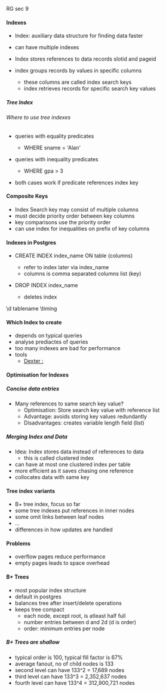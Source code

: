 


RG sec 9

#### Indexes

- Index: auxiliary data structure for finding data faster
- can have multiple indexes 

- Index stores references to data records slotid and pageid
- index groups records by values in specific columns
    - these columns are called index search keys
    - index retrieves records for specific search key values


##### Tree Index


###### Where to use tree indexes

- queries with equality predicates
    - WHERE sname = 'Alan'

- queries with inequality predicates
    - WHERE gpa > 3

- both cases work if predicate references index key


#### Composite Keys
- Index Search key may consist of multiple columns
- must decide priority order between key columns
- key comparisons use the priority order
- can use index for inequalities on prefix of key columns


#### Indexes in Postgres

- CREATE INDEX index_name ON table (columns)
    - refer to index later via index_name
    - columns is comma separated columns list (key)

- DROP INDEX index_name
    - deletes index


\d tablename
\timing

#### Which Index to create
- depends on typical queries
- analyse prediactes of queries
- too many indexes are bad for performance
- tools
    - [Dexter :](https://ankane.org/introducing-dexter)



#### Optimisation for Indexes

##### Concise data entries
- Many references to same search key value?
    - Optimisation: Store search key value with reference list
    - Advantage: avoids storing key values redundantly
    - Disadvantages: creates variable length field (list)


##### Merging Index and Data
- Idea: Index stores data instead of references to data
    - this is called clustered index
- can have at most one clustered index per table
- more efficient as it saves chasing one reference
- collocates data with same key


#### Tree index variants
- B+ tree index, focus so far
- some tree indexes put references in inner nodes
- some omit links between leaf nodes
- ...
- differences in how updates are handled


#### Problems
- overflow pages reduce performance
- empty pages leads to space overhead

#### B+ Trees
- most popular index structure
- default in postgres
- balances tree after insert/delete operations
- keeps tree compact
    - each node, except root, is atleast half full
    - number entries between d and 2d (d is order)
    - order: minimum entries per node

##### B+ Trees are shallow
- typical order is 100, typical fill factor is 67%
- average fanout, no of child nodes is 133
- second level can have 133^2 = 17,689 nodes
- third level can have 133^3 = 2,352,637 nodes
- fourth level can have 133^4 = 312,900,721 nodes













